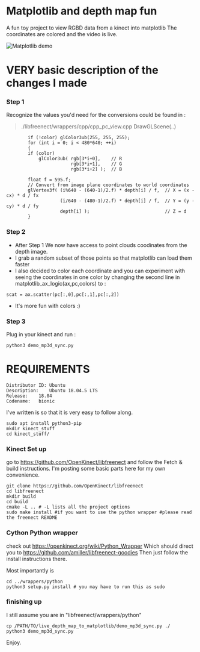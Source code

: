 # Matplotlib and depth map fun
A fun toy project to view RGBD data from a kinect into matplotlib
The coordinates are colored and the video is live.

![ Matplotlib demo ](depth2plt.gif)

# VERY basic description of the changes I made
### Step 1
Recognize the values you'd need for the conversions could be found in :
> ./libfreenect/wrappers/cpp/cpp_pc_view.cpp
> DrawGLScene(..)
```
        if (!color) glColor3ub(255, 255, 255);
        for (int i = 0; i < 480*640; ++i)
        {   
	    if (color)
	        glColor3ub( rgb[3*i+0],    // R
	                    rgb[3*i+1],    // G
	                    rgb[3*i+2] );  // B

	    float f = 595.f;
	    // Convert from image plane coordinates to world coordinates
	    glVertex3f( (i%640 - (640-1)/2.f) * depth[i] / f,  // X = (x - cx) * d / fx
	                (i/640 - (480-1)/2.f) * depth[i] / f,  // Y = (y - cy) * d / fy
	                depth[i] );                            // Z = d
        }

```
### Step 2
* After Step 1 We now have access to point clouds coodinates from the depth image.
* I grab a random subset of those points so that matplotlib can load them faster
* I also decided to color each coordinate and you can experiment with seeing the coordinates in one color by changing the second line in matplotlib_ax_logic(ax,pc,colors) to :
```
scat = ax.scatter(pc[:,0],pc[:,1],pc[:,2])
```
* It's more fun with colors :)

### Step 3
Plug in your kinect and run :
```
python3 demo_mp3d_sync.py 
```




# REQUIREMENTS
```
Distributor ID:	Ubuntu
Description:	Ubuntu 18.04.5 LTS
Release:	18.04
Codename:	bionic
```
I've written is so that it is very easy to follow along.

```
sudo apt install python3-pip
mkdir kinect_stuff
cd kinect_stuff/
```

### Kinect Set up
 
go to https://github.com/OpenKinect/libfreenect and follow the Fetch & build instructions.
I'm posting some basic parts here for my own convenience.
```
git clone https://github.com/OpenKinect/libfreenect
cd libfreenect
mkdir build
cd build
cmake -L .. # -L lists all the project options
sudo make install #if you want to use the python wrapper #please read the freenect README
```

### Cython Python wrapper
check out https://openkinect.org/wiki/Python_Wrapper
Which should direct you to https://github.com/amiller/libfreenect-goodies
Then just follow the install instructions there.

Most importantly is 
```
cd ../wrappers/python
python3 setup.py install # you may have to run this as sudo
```

### finishing up
I still assume you are in "libfreenect/wrappers/python"
```
cp /PATH/TO/live_depth_map_to_matplotlib/demo_mp3d_sync.py ./
python3 demo_mp3d_sync.py 
```
Enjoy.




